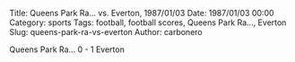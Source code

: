 Title: Queens Park Ra… vs. Everton, 1987/01/03
Date: 1987/01/03 00:00
Category: sports
Tags: football, football scores, Queens Park Ra…, Everton
Slug: queens-park-ra-vs-everton
Author: carbonero


Queens Park Ra… 0 - 1 Everton
